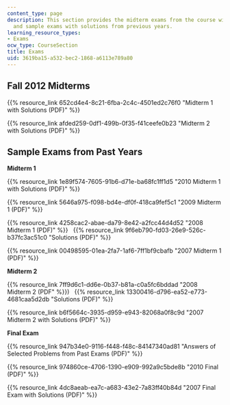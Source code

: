 ```yaml
---
content_type: page
description: This section provides the midterm exams from the course with solutions,
  and sample exams with solutions from previous years.
learning_resource_types:
- Exams
ocw_type: CourseSection
title: Exams
uid: 3619ba15-a532-bec2-1868-a6113e789a80
---
```


Fall 2012 Midterms
------------------

{{% resource_link 652cd4e4-8c21-6fba-2c4c-4501ed2c76f0 "Midterm 1 with Solutions (PDF)" %}}

{{% resource_link afded259-0df1-499b-0f35-f41ceefe0b23 "Midterm 2 with Solutions (PDF)" %}}

Sample Exams from Past Years
----------------------------

**Midterm 1**

{{% resource_link 1e89f574-7605-91b6-d71e-ba68fc1ff1d5 "2010 Midterm 1 with Solutions (PDF)" %}}

{{% resource_link 5646a975-f098-bd4e-df0f-418ca9fef5c1 "2009 Midterm 1 (PDF)" %}}

{{% resource_link 4258cac2-abae-da79-8e42-a2fcc44d4d52 "2008 Midterm 1 (PDF)" %}}   {{% resource_link 9f6eb790-fd03-26e9-526c-b37fc3ac51c0 "Solutions (PDF)" %}}

{{% resource_link 00498595-01ea-2fa7-1af6-7ff1bf9cbafb "2007 Midterm 1 (PDF)" %}}

**Midterm 2**

{{% resource_link 7ff9d6c1-dd6e-0b37-b81a-c0a5fc6bddad "2008 Midterm 2 (PDF" %}})   {{% resource_link 13300416-d796-ea52-e773-4681caa5d2db "Solutions (PDF)" %}}

{{% resource_link b6f5664c-3935-d959-e943-82068a0f8c9d "2007 Midterm 2 with Solutions (PDF)" %}}

**Final Exam**

{{% resource_link 947b34e0-9116-f448-f48c-84147340ad81 "Answers of Selected Problems from Past Exams (PDF)" %}}

{{% resource_link 974860ce-4706-1390-e909-992a9c5bde8b "2010 Final (PDF)" %}}

{{% resource_link 4dc8aeab-ea7c-a683-43e2-7a83ff40b84d "2007 Final Exam with Solutions (PDF)" %}}